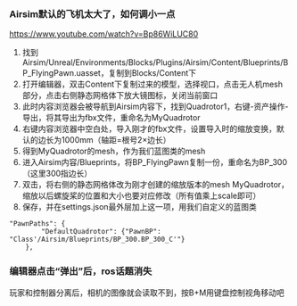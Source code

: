 ### Airsim默认的飞机太大了，如何调小一点  
https://www.youtube.com/watch?v=Bp86WiLUC80
1. 找到Airsim/Unreal/Environments/Blocks/Plugins/Airsim/Content/Blueprints/BP_FlyingPawn.uasset，复制到Blocks/Content下
2. 打开编辑器，双击Content下复制过来的模型，选择视口，点击无人机mesh部分，点击右侧静态网格体下放大镜图标，关闭当前窗口
3. 此时内容浏览器会被导航到Airsim内容下，找到Quadrotor1，右键-资产操作-导出，将其导出为fbx文件，重命名为MyQuadrotor
4. 右键内容浏览器中空白处，导入刚才的fbx文件，设置导入时的缩放变换，默认的边长为1000mm（轴距=根号2×边长）
5. 得到MyQuadrotor的mesh，作为我们蓝图类的mesh
6. 进入Airsim内容/Blueprints，将BP_FlyingPawn复制一份，重命名为BP_300（这里300指边长）
7. 双击，将右侧的静态网格体改为刚才创建的缩放版本的mesh MyQuadrotor，缩放以后螺旋桨的位置和大小也要对应修改（所有值乘上scale即可）
8. 保存，并在settings.json最外层加上这一项，用我们自定义的蓝图类
```
"PawnPaths": {
        "DefaultQuadrotor": {"PawnBP": "Class'/Airsim/Blueprints/BP_300.BP_300_C'"}
    },
```
### 编辑器点击“弹出”后，ros话题消失
玩家和控制器分离后，相机的图像就会读取不到，按B+M用键盘控制视角移动吧